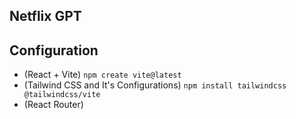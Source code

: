 
## Netflix GPT 

## Configuration

- (React + Vite) `npm create vite@latest`
- (Tailwind CSS and It's Configurations) `npm install tailwindcss @tailwindcss/vite`
- (React Router)
